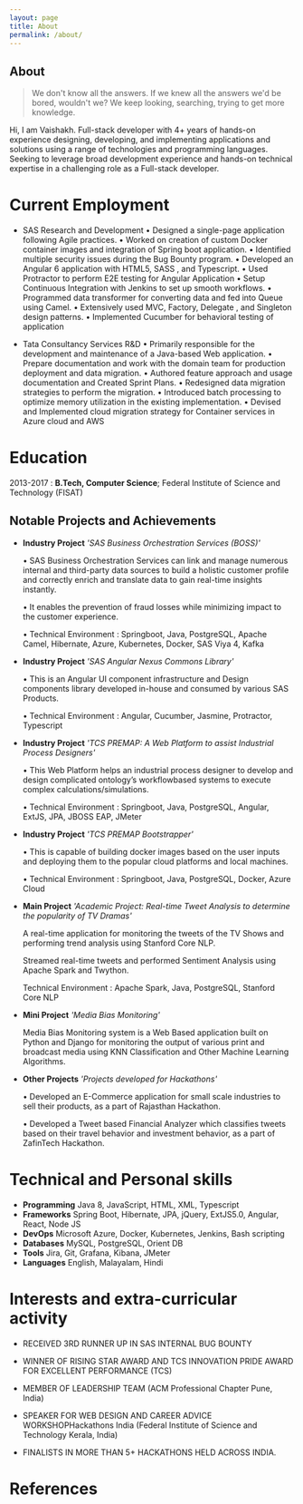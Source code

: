 ```yaml
---
layout: page
title: About
permalink: /about/
---
```


## About

> We don't know all the answers. If we knew all the answers we'd be bored, wouldn't we? We keep looking, searching, trying to get more knowledge.


Hi, I am Vaishakh. 
Full-stack developer with 4+ years of hands-on experience designing, developing, and implementing applications and solutions using a range of technologies and programming languages. Seeking to leverage broad development experience and hands-on technical expertise in a challenging role as a Full-stack developer.
# Current Employment

-   SAS Research and Development
    • Designed a single-page application following Agile practices.
    • Worked on creation of custom Docker container images and integration of Spring boot application.
    • Identified multiple security issues during the Bug Bounty program.
    • Developed an Angular 6 application with HTML5, SASS , and Typescript.
    • Used Protractor to perform E2E testing for Angular Application
    • Setup Continuous Integration with Jenkins to set up smooth workflows.
    • Programmed data transformer for converting data and fed into Queue using Camel.
    • Extensively used MVC, Factory, Delegate , and Singleton design patterns.
    • Implemented Cucumber for behavioral testing of application


-   Tata Consultancy Services R&D
    • Primarily responsible for the development and maintenance of a Java-based Web application.
    • Prepare documentation and work with the domain team for production deployment and data migration.
    • Authored feature approach and usage documentation and Created Sprint Plans.
    • Redesigned data migration strategies to perform the migration.
    • Introduced batch processing to optimize memory utilization in the existing implementation.
    • Devised and Implemented cloud migration strategy for Container services in Azure cloud and AWS


# Education

2013-2017 
:   **B.Tech, Computer Science**; Federal Institute of Science and Technology (FISAT)


## Notable Projects and Achievements



-  **Industry Project** *'SAS Business Orchestration Services (BOSS)'*

    • SAS Business Orchestration Services can link and manage numerous internal and third-party data sources to build
    a holistic customer profile and correctly enrich and translate data to gain real-time insights instantly.
    
    • It enables the prevention of fraud losses while minimizing impact to the customer experience.
    
    • Technical Environment : Springboot, Java, PostgreSQL, Apache Camel, Hibernate, Azure, Kubernetes, Docker, SAS
    Viya 4, Kafka
    
-  **Industry Project** *'SAS Angular Nexus Commons Library'*

    • This is an Angular UI component infrastructure and Design components library developed in-house and consumed
    by various SAS Products.
    
    • Technical Environment : Angular, Cucumber, Jasmine, Protractor, Typescript
  
-  **Industry Project** *'TCS PREMAP: A Web Platform to assist Industrial Process Designers'*

    • This Web Platform helps an industrial process designer to develop and design complicated ontology’s workflowbased
    systems to execute complex calculations/simulations.
    
    • Technical Environment : Springboot, Java, PostgreSQL, Angular, ExtJS, JPA, JBOSS EAP, JMeter

-  **Industry Project** *'TCS PREMAP Bootstrapper'*

    • This is capable of building docker images based on the user inputs and deploying them to the popular cloud platforms
    and local machines.
    
    • Technical Environment : Springboot, Java, PostgreSQL, Docker, Azure Cloud
    
-  **Main Project** *'Academic Project: Real-time Tweet Analysis to determine the popularity of TV Dramas'*

    A real-time application for monitoring the tweets of the TV Shows and performing trend analysis using Stanford
    Core NLP.
    
    Streamed real-time tweets and performed Sentiment Analysis using Apache Spark and Twython.
    
    Technical Environment : Apache Spark, Java, PostgreSQL, Stanford Core NLP
    
-   **Mini Project** *'Media Bias Monitoring'*

    Media Bias Monitoring system is a Web Based application built on Python and Django for monitoring the output of various print and
    broadcast media using KNN Classification and Other Machine Learning Algorithms.

-   **Other Projects** *'Projects developed for Hackathons'*

    • Developed an E-Commerce application for small scale industries to sell their products, as a part of Rajasthan Hackathon.
    
    •  Developed a Tweet based Financial Analyzer which classifies tweets based on their travel behavior and investment behavior, as a part of ZafinTech Hackathon.

# Technical and Personal skills

-   **Programming** Java 8, JavaScript, HTML, XML, Typescript
-   **Frameworks** Spring Boot, Hibernate, JPA, jQuery, ExtJS5.0, Angular, React, Node JS
-   **DevOps**  Microsoft Azure, Docker, Kubernetes, Jenkins, Bash scripting
-   **Databases** MySQL, PostgreSQL, Orient DB
-   **Tools** Jira, Git, Grafana, Kibana, JMeter
-   **Languages** English, Malayalam, Hindi


# Interests and extra-curricular activity

-  RECEIVED 3RD RUNNER UP IN SAS INTERNAL BUG BOUNTY

-  WINNER OF RISING STAR AWARD AND TCS INNOVATION PRIDE AWARD FOR EXCELLENT PERFORMANCE (TCS)

-  MEMBER OF LEADERSHIP TEAM (ACM Professional Chapter Pune, India)

-  SPEAKER FOR WEB DESIGN AND CAREER ADVICE WORKSHOPHackathons India (Federal Institute of Science and Technology Kerala, India)

-  FINALISTS IN MORE THAN 5+ HACKATHONS HELD ACROSS INDIA.

# References

